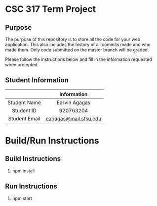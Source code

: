 # CSC 317 Term Project

## Purpose

The purpose of this repository is to store all the code for your web application. This also includes the history of all commits made and who made them. Only code submitted on the master branch will be graded.

Please follow the instructions below and fill in the information requested when prompted.

## Student Information

|               | Information   |
|:-------------:|:-------------:|
| Student Name  | Earvin Agagas     |
| Student ID    | 920763204       |
| Student Email | eagagas@mail.sfsu.edu    |



# Build/Run Instructions

## Build Instructions
1. npm install


## Run Instructions
1. npm start

